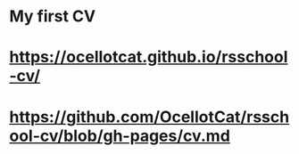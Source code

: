 # My first CV
# https://ocellotcat.github.io/rsschool-cv/
# https://github.com/OcellotCat/rsschool-cv/blob/gh-pages/cv.md
